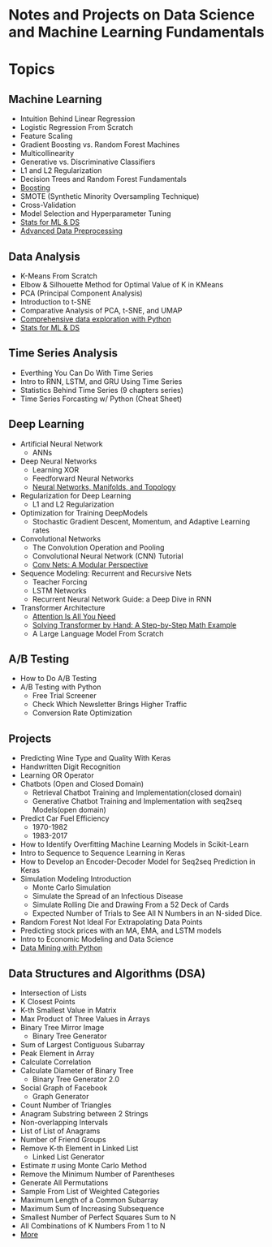 # Notes and Projects on Data Science and Machine Learning Fundamentals

# Topics
## Machine Learning
- Intuition Behind Linear Regression
- Logistic Regression From Scratch
- Feature Scaling
- Gradient Boosting vs. Random Forest Machines
- Multicollinearity
- Generative vs. Discriminative Classifiers
- L1 and L2 Regularization
- Decision Trees and Random Forest Fundamentals
- [Boosting](https://hastie.su.domains/TALKS/boost.pdf)
- SMOTE (Synthetic Minority Oversampling Technique)
- Cross-Validation
- Model Selection and Hyperparameter Tuning
- [Stats for ML & DS](https://github.com/beauvilerobed/statistics-for-data-science-and-machine-learning)
- [Advanced Data Preprocessing](https://www.kaggle.com/code/nkitgupta/advance-data-preprocessing)

## Data Analysis
- K-Means From Scratch
- Elbow & Silhouette Method for Optimal Value of K in KMeans
- PCA (Principal Component Analysis)
- Introduction to t-SNE
- Comparative Analysis of PCA, t-SNE, and UMAP
- [Comprehensive data exploration with Python](https://www.kaggle.com/code/pmarcelino/comprehensive-data-exploration-with-python/notebook)
- [Stats for ML & DS](https://github.com/beauvilerobed/statistics-for-data-science-and-machine-learning)

## Time Series Analysis
- Everthing You Can Do With Time Series
- Intro to RNN, LSTM, and GRU Using Time Series
- Statistics Behind Time Series (9 chapters series)
- Time Series Forcasting w/ Python (Cheat Sheet)

## Deep Learning 
- Artificial Neural Network
    - ANNs 
- Deep Neural Networks
    - Learning XOR
    - Feedforward Neural Networks
    - [Neural Networks, Manifolds, and Topology](https://colah.github.io/posts/2014-03-NN-Manifolds-Topology/)
- Regularization for Deep Learning
    - L1 and L2 Regularization
- Optimization for Training DeepModels
    - Stochastic Gradient Descent, Momentum, and Adaptive Learning rates
- Convolutional Networks
    - The Convolution Operation and Pooling
    - Convolutional Neural Network (CNN) Tutorial
    - [Conv Nets: A Modular Perspective](https://colah.github.io/posts/2014-07-Conv-Nets-Modular/)
- Sequence Modeling: Recurrent and Recursive Nets
    - Teacher Forcing
    - LSTM Networks
    - Recurrent Neural Network Guide: a Deep Dive in RNN
- Transformer Architecture
    - [Attention Is All You Need](https://proceedings.neurips.cc/paper_files/paper/2017/file/3f5ee243547dee91fbd053c1c4a845aa-Paper.pdf)
    - [Solving Transformer by Hand: A Step-by-Step Math Example](https://levelup.gitconnected.com/understanding-transformers-from-start-to-end-a-step-by-step-math-example-16d4e64e6eb1)
    - A Large Language Model From Scratch

## A/B Testing
- How to Do A/B Testing
- A/B Testing with Python
    - Free Trial Screener
    - Check Which Newsletter Brings Higher Traffic
    - Conversion Rate Optimization

## Projects 
- Predicting Wine Type and Quality With Keras
- Handwritten Digit Recognition
- Learning OR Operator
- Chatbots (Open and Closed Domain)
    - Retrieval Chatbot Training and Implementation(closed domain)
    - Generative Chatbot Training and Implementation with seq2seq Models(open domain)
- Predict Car Fuel Efficiency
    - 1970-1982
    - 1983-2017
- How to Identify Overfitting Machine Learning Models in Scikit-Learn
- Intro to Sequence to Sequence Learning in Keras
- How to Develop an Encoder-Decoder Model for Seq2seq Prediction in Keras
- Simulation Modeling Introduction
    - Monte Carlo Simulation
    - Simulate the Spread of an Infectious Disease
    - Simulate Rolling Die and Drawing From a 52 Deck of Cards
    - Expected Number of Trials to See All N Numbers in an N-sided Dice.
- Random Forest Not Ideal For Extrapolating Data Points
- Predicting stock prices with an MA, EMA, and LSTM models
- Intro to Economic Modeling and Data Science
- [Data Mining with Python](https://github.com/beauvilerobed/ds-ml-notes-projects-and-tutorials)

## Data Structures and Algorithms (DSA)
- Intersection of Lists
- K Closest Points
- K-th Smallest Value in Matrix
- Max Product of Three Values in Arrays
- Binary Tree Mirror Image
    - Binary Tree Generator
- Sum of Largest Contiguous Subarray
- Peak Element in Array
- Calculate Correlation
- Calculate Diameter of Binary Tree
    - Binary Tree Generator 2.0
- Social Graph of Facebook
    - Graph Generator
- Count Number of Triangles
- Anagram Substring between 2 Strings
- Non-overlapping Intervals
- List of List of Anagrams
- Number of Friend Groups
- Remove K-th Element in Linked List
    - Linked List Generator
- Estimate $\pi$ using Monte Carlo Method
- Remove the Minimum Number of Parentheses
- Generate All Permutations
- Sample From List of Weighted Categories
- Maximum Length of a Common Subarray
- Maximum Sum of Increasing Subsequence
- Smallest Number of Perfect Squares Sum to N
- All Combinations of K Numbers From 1 to N
- [More](https://github.com/beauvilerobed/algos-and-data-strucs)
